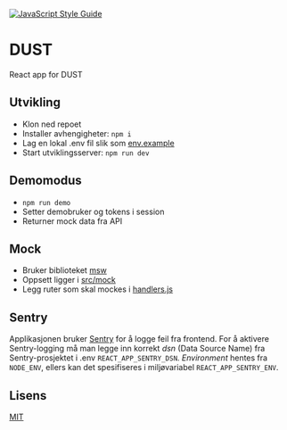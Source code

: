 [![JavaScript Style Guide](https://img.shields.io/badge/code_style-standard-brightgreen.svg)](https://standardjs.com)

# DUST

React app for DUST

## Utvikling

- Klon ned repoet
- Installer avhengigheter:  `npm i`
- Lag en lokal .env fil slik som [env.example](env.example)
- Start utviklingsserver: `npm run dev`

## Demomodus

- `npm run demo`
- Setter demobruker og tokens i session
- Returner mock data fra API

## Mock

- Bruker biblioteket [msw](https://mswjs.io/)
- Oppsett ligger i [src/mock](src/mock)
- Legg ruter som skal mockes i [handlers.js](src/mock/handlers.js)

## Sentry

Applikasjonen bruker [Sentry](http://sentry.io/) for å logge feil fra frontend. For å aktivere Sentry-logging må man legge inn korrekt *dsn* (Data Source Name) fra Sentry-prosjektet i .env `REACT_APP_SENTRY_DSN`. *Environment* hentes fra `NODE_ENV`, ellers kan det spesifiseres i miljøvariabel `REACT_APP_SENTRY_ENV`.

## Lisens

[MIT](./LICENSE)
